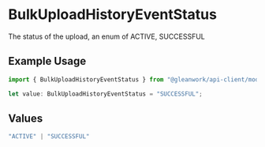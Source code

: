 # BulkUploadHistoryEventStatus

The status of the upload, an enum of ACTIVE, SUCCESSFUL

## Example Usage

```typescript
import { BulkUploadHistoryEventStatus } from "@gleanwork/api-client/models/components";

let value: BulkUploadHistoryEventStatus = "SUCCESSFUL";
```

## Values

```typescript
"ACTIVE" | "SUCCESSFUL"
```